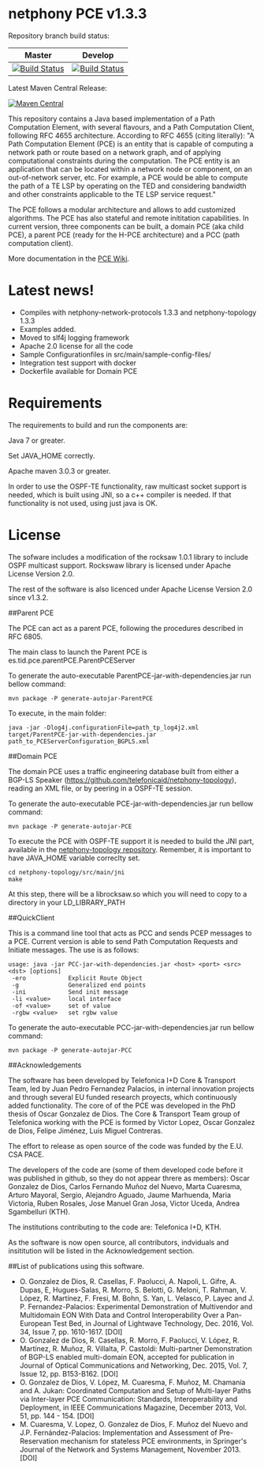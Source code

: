 netphony PCE v1.3.3
==============

Repository branch build status:

| **Master**  | **Develop**   |
|:---:|:---:|
| [![Build Status](https://travis-ci.org/telefonicaid/netphony-pce.svg?branch=master)](https://travis-ci.org/telefonicaid/netphony-pce) | [![Build Status](https://travis-ci.org/telefonicaid/netphony-pce.svg?branch=develop)](https://travis-ci.org/telefonicaid/netphony-pce) |

Latest Maven Central Release: 

[![Maven Central](https://maven-badges.herokuapp.com/maven-central/es.tid.netphony/pce/badge.svg?style=flat-square)](https://maven-badges.herokuapp.com/maven-central/es.tid.netphony/pce/)

This repository contains a Java based implementation of a Path Computation Element, with several flavours, and a Path Computation Client, following RFC 4655 architecture. According to RFC 4655 (citing literally): "A Path Computation Element (PCE) is an entity that is capable of computing a network path or route based on a network graph, and of applying computational constraints during the computation. The PCE entity is an application that can be located within a network node or component, on an out-of-network server, etc. For example, a PCE would be able to compute the path of a TE LSP by operating on the TED and considering bandwidth and other constraints applicable to the TE LSP service request."

The PCE follows a modular architecture and allows to add customized algorithms. The PCE has also stateful and remote inititation capabilities. In current version, three components can be built, a domain PCE (aka child PCE), a parent PCE (ready for the H-PCE architecture) and a PCC (path computation client).

More documentation in the [PCE Wiki](https://github.com/telefonicaid/netphony-pce/wiki). 

# Latest news!
- Compiles with netphony-network-protocols 1.3.3 and netphony-topology 1.3.3
- Examples added.
- Moved to slf4j logging framework
- Apache 2.0 license for all the code
- Sample Configurationfiles in src/main/sample-config-files/
- Integration test support with docker
- Dockerfile available for Domain PCE

# Requirements 

The requirements to build and run the components are: 

Java 7 or greater.

Set JAVA_HOME correctly. 

Apache maven 3.0.3 or greater.

In order to use the OSPF-TE functionality, raw multicast socket support is needed, which is built using JNI, so a c++ compiler is needed. If that functionality is not used, using just java is OK.  

# License

The sofware includes a modification of the rocksaw 1.0.1 library to include OSPF multicast support. Rockswaw library is licensed under Apache License Version 2.0.

The rest of the software is also licenced under Apache License Version 2.0 since v1.3.2.

##Parent PCE

The PCE can act as a parent PCE, following the procedures described in RFC 6805.

The main class to launch the Parent PCE is es.tid.pce.parentPCE.ParentPCEServer

To generate the auto-executable ParentPCE-jar-with-dependencies.jar run bellow command:
```
mvn package -P generate-autojar-ParentPCE
```
To execute, in the main folder:
```
java -jar -Dlog4j.configurationFile=path_tp_log4j2.xml  target/ParentPCE-jar-with-dependencies.jar path_to_PCEServerConfiguration_BGPLS.xml
```

##Domain PCE

The domain PCE uses a traffic engineering database built from either a BGP-LS Speaker (https://github.com/telefonicaid/netphony-topology), reading an XML file, or by peering in a OSPF-TE session. 

To generate the auto-executable PCE-jar-with-dependencies.jar run bellow command:
```
mvn package -P generate-autojar-PCE
```  

To execute the PCE with OSPF-TE support it is needed to build the JNI part, available in the [netphony-topology repository](https://github.com/telefonicaid/netphony-topology).  Remember, it is important to have JAVA_HOME variable correclty set.
```
cd netphony-topology/src/main/jni
make
``` 
At this step, there will be a librocksaw.so which you will need to copy to a directory in your LD_LIBRARY_PATH

##QuickClient

This is a command line tool that acts as PCC and sends PCEP messages to a PCE. Current version is able to send Path Computation Requests and Initiate messages. The use is as follows:

```
usage: java -jar PCC-jar-with-dependencies.jar <host> <port> <src> <dst> [options]
 -ero            Explicit Route Object
 -g              Generalized end points
 -ini            Send init message
 -li <value>     local interface
 -of <value>     set of value
 -rgbw <value>   set rgbw value
 ```

To generate the auto-executable PCC-jar-with-dependencies.jar run bellow command:
```
mvn package -P generate-autojar-PCC
```
 
##Acknowledgements 

The software has been developed by Telefonica I+D Core & Transport Team, led by Juan Pedro Fernandez Palacios, in internal innovation projects and through several EU funded research proyects, which continuously added functionality. The core of of the PCE was developed in the PhD thesis of Oscar Gonzalez de Dios. The Core & Transport Team group of Telefonica working with the PCE is formed by Victor Lopez, Oscar Gonzalez de Dios, Felipe Jiménez, Luis Miguel Contreras.   

The effort to release as open source of the code was funded by the E.U. CSA PACE. 

The developers of the code are (some of them developed code before it was published in github, so they do not appear threre as members): Oscar Gonzalez de Dios, Carlos Fernando Muñoz del Nuevo, Marta Cuaresma, Arturo Mayoral, Sergio, Alejandro Aguado, Jaume Marhuenda, Maria Victoria, Ruben Rosales, Jose Manuel Gran Josa, Victor Uceda, Andrea Sgambelluri (KTH).

The institutions contributing to the code are: Telefonica I+D, KTH.

As the software is now open source, all contributors, indviduals and insititution will be listed in the Acknowledgement section.

##List of publications using this software.
- O. Gonzalez de Dios, R. Casellas, F. Paolucci, A. Napoli, L. Gifre, A. Dupas, E, Hugues-Salas, R. Morro, S. Belotti, G. Meloni, T. Rahman, V. López, R. Martínez, F. Fresi, M. Bohn, S. Yan, L. Velasco, P. Layec and J. P. Fernandez-Palacios: Experimental Demonstration of Multivendor and Multidomain EON With Data and Control Interoperability Over a Pan-European Test Bed, in Journal of Lightwave Technology, Dec. 2016, Vol. 34, Issue 7, pp. 1610-1617. [DOI]
- O. Gonzalez de Dios, R. Casellas, R. Morro, F. Paolucci, V. López, R. Martínez, R. Muñoz, R. Villalta, P. Castoldi: Multi-partner Demonstration of BGP-LS enabled multi-domain EON, accepted for publication in Journal of Optical Communications and Networking, Dec. 2015, Vol. 7, Issue 12, pp. B153-B162. [DOI] 
- O. Gonzalez de Dios, V. López, M. Cuaresma, F. Muñoz, M. Chamania and A. Jukan: Coordinated Computation and Setup of Multi-layer Paths via Inter-layer PCE Communication: Standards, Interoperability and Deployment, in IEEE Communications Magazine, December 2013, Vol. 51, pp. 144 - 154. [DOI]
- M. Cuaresma, V. Lopez, O. Gonzalez de Dios, F. Muñoz del Nuevo and J.P. Fernández-Palacios: Implementation and Assessment of Pre-Reservation mechanism for stateless PCE environments, in Springer's Journal of the Network and Systems Management, November 2013. [DOI]



